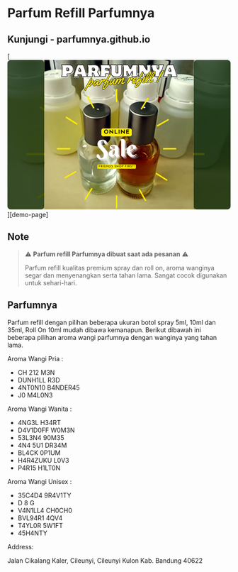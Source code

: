 # Parfum Refill Parfumnya

## Kunjungi - parfumnya.github.io

[![screenshot](/screenshot.PNG)][demo-page]

## Note

> :warning: **Parfum refill Parfumnya dibuat saat ada pesanan** :warning:
>
> Parfum refill kualitas premium spray dan roll on, aroma wanginya segar dan menyenangkan serta tahan lama. Sangat cocok digunakan untuk sehari-hari.

## Parfumnya

Parfum refill dengan pilihan beberapa ukuran botol spray 5ml, 10ml dan 35ml, Roll On 10ml mudah dibawa kemanapun.
Berikut dibawah ini beberapa pilihan aroma wangi parfumnya dengan wanginya yang tahan lama.

Aroma Wangi Pria :

- CH 212 M3N
- DUNH1LL R3D
- 4NT0N10 B4NDER45
- J0 M4L0N3

Aroma Wangi Wanita :

- 4NG3L H34RT
- D4V1D0FF W0M3N
- 53L3N4 90M35
- 4N4 5U1 DR34M
- BL4CK 0P1UM
- H4R4ZUKU L0V3
- P4R15 H1LT0N

Aroma Wangi Unisex :

- 35C4D4 9R4V1TY
- D 8 G
- V4N1LL4 CH0CH0
- BVL94R1 4QV4
- T4YL0R 5W1FT
- 45H4NTY


Address:

Jalan Cikalang Kaler, Cileunyi, Cileunyi Kulon
Kab. Bandung 40622

